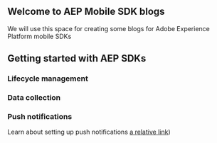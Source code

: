 ## Welcome to AEP Mobile SDK blogs

We will use this space for creating some blogs for Adobe Experience Platform mobile SDKs

## Getting started with AEP SDKs

### Lifecycle management

### Data collection

### Push notifications

Learn about setting up push notifications [a relative link](pushsetup.md)) 

